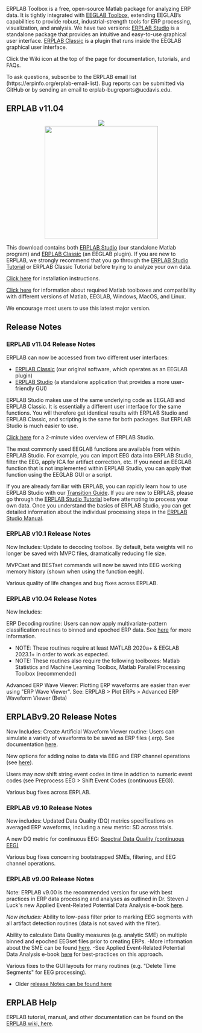 ERPLAB Toolbox is a free, open-source Matlab package for analyzing ERP data. It is tightly integrated with [EEGLAB Toolbox](http://sccn.ucsd.edu/eeglab/), extending EEGLAB’s capabilities to provide robust, industrial-strength tools for ERP processing, visualization, and analysis. We have two versions: [ERPLAB Studio](https://github.com/ucdavis/erplab/wiki/ERPLAB-Studio-Manual) is a standalone package that provides an intuitive and easy-to-use graphical user interface. [ERPLAB Classic](https://github.com/ucdavis/erplab/wiki/Manual) is a plugin that runs inside the EEGLAB graphical user interface.
</p>
Click the Wiki icon at the top of the page for documentation, tutorials, and FAQs.
</p>
To ask questions, subscribe to the ERPLAB email list (https://erpinfo.org/erplab-email-list). Bug reports can be submitted via GitHub or by sending an email to erplab-bugreports@ucdavis.edu.

## ERPLAB v11.04

<p align="center" >
  <a href="https://github.com/ucdavis/erplab/releases/download/11.0/erplab11.04.zip"><img src="https://github.com/ucdavis/erplab/blob/master/images/erplab-and-studio-logo.png">
<br/>

  <img src="https://cloud.githubusercontent.com/assets/5808953/8663301/1ff9a26a-297e-11e5-9e15-a7085569058f.png" width=300px >
 </a>
</p>


This download contains both [ERPLAB Studio](https://github.com/ucdavis/erplab/wiki/ERPLAB-Studio-Manual) (our standalone Matlab program) and [ERPLAB Classic](https://github.com/ucdavis/erplab/wiki/Manual) (an EEGLAB plugin). If you are new to ERPLAB, we strongly recommend that you go through the [ERPLAB Studio Tutorial](https://github.com/ucdavis/erplab/wiki/ERPLAB-Studio-Tutorial) or ERPLAB Classic Tutorial before trying to analyze your own data.

[Click here](https://github.com/ucdavis/erplab/wiki/installation) for installation instructions.

[Click here](https://github.com/ucdavis/erplab/wiki/Compatability-and-Required-Toolboxes) for information about required Matlab toolboxes and compatibility with different versions of Matlab, EEGLAB, Windows, MacOS, and Linux.

We encourage most users to use this latest major version.

## Release Notes

### ERPLAB v11.04 Release Notes

ERPLAB can now be accessed from two different user interfaces: 
- [ERPLAB Classic](https://github.com/ucdavis/erplab/wiki/Manual) (our original software, which operates as an EEGLAB plugin)
- [ERPLAB Studio](https://github.com/ucdavis/erplab/wiki/ERPLAB-Studio-Manual) (a standalone application that provides a more user-friendly GUI)

ERPLAB Studio makes use of the same underlying code as EEGLAB and ERPLAB Classic. It is essentially a different user interface for the same functions. You will therefore get identical results with ERPLAB Studio and ERPLAB Classic, and scripting is the same for both packages. But ERPLAB Studio is much easier to use.

[Click here](https://www.youtube.com/watch?v=lIaKVQ9DD6E) for a 2-minute video overview of ERPLAB Studio. 

The most commonly used EEGLAB functions are available from within ERPLAB Studio. For example, you can import EEG data into ERPLAB Studio, filter the EEG, apply ICA for artifact correction, etc. If you need an EEGLAB function that is not implemented within ERPLAB Studio, you can apply that function using the EEGLAB GUI or a script.

If you are already familiar with ERPLAB, you can rapidly learn how to use ERPLAB Studio with our [Transition Guide](). If you are new to ERPLAB, please go through the [ERPLAB Studio Tutorial](https://github.com/ucdavis/erplab/wiki/ERPLAB-Studio-Tutorial) before attempting to process your own data. Once you understand the basics of ERPLAB Studio, you can get detailed information about the individual processing steps in the [ERPLAB Studio Manual](https://github.com/ucdavis/erplab/wiki/ERPLAB-Studio-Manual).


### ERPLAB v10.1 Release Notes
Now Includes:
Update to decoding toolbox. By default, beta weights will no longer be saved with MVPC files, dramatically reducing file size. 

MVPCset and BESTset commands will now be saved into EEG working memory history (shown when using the function eegh).

Various quality of life changes and bug fixes across ERPLAB.


### ERPLAB v10.04 Release Notes
Now Includes:

ERP Decoding routine: Users can now apply multivariate-pattern classification routines to binned and epoched ERP data. See [here](https://github.com/ucdavis/erplab/wiki/Decoding-Tutorial) for more information. 
- NOTE: These routines require at least MATLAB 2020a+ & EEGLAB 2023.1+ in order to work as expected.
- NOTE: These routines also require the following toolboxes: Matlab Statistics and Machine Learning Toolbox, Matlab Parallel Processing Toolbox (recommended)

Advanced ERP Wave Viewer: Plotting ERP waveforms are easier than ever using "ERP Wave Viewer". See:  ERPLAB > Plot ERPs > Advanced ERP Waveform Viewer (Beta) 


## ERPLABv9.20 Release Notes
Now Includes:
Create Artificial Waveform Viewer routine: Users can simulate a variety of waveforms to be saved as ERP files (.erp). See documentation [here](https://github.com/lucklab/erplab/wiki/Create-an-Artificial-ERP-Waveform). 

New options for adding noise to data via EEG and ERP channel operations (see [here](https://github.com/lucklab/erplab/wiki/EEG-and-ERP-Channel-Operations#example-of-adding-simulated-noise)). 

Users may now shift string event codes in time in addtion to numeric event codes (see Preprocess EEG > Shift Event Codes (continuous EEG)). 

Various bug fixes across ERPLAB.


### ERPLAB v9.10 Release Notes
Now includes: 
Updated Data Quality (DQ) metrics specifications on averaged ERP waveforms, including a new metric: SD across trials. 

A new DQ metric for continuous EEG: [Spectral Data Quality (continuous EEG)](https://github.com/lucklab/erplab/wiki/Spectral-Data-Quality-(continuous-eeg))

Various bug fixes concerning bootstrapped SMEs, filtering, and EEG channel operations. 

### ERPLAB v9.00 Release Notes
Note: ERPLAB v9.00 is the recommended version for use with best practices in ERP data processing and analyses as outlined in Dr. Steven J Luck's new Applied Event-Related Potential Data Analysis e-book [here](https://socialsci.libretexts.org/Bookshelves/Psychology/Book%3A_Applied_Event-Related_Potential_Data_Analysis_(Luck)).

_Now includes:_
Ability to low-pass filter prior to marking EEG segments with all artifact detection routines (data is not saved with the filter).

Ability to calculate Data Quality measures (e.g. analytic SME) on multiple binned and epoched EEGset files prior to creating ERPs. 
-More information about the SME can be found [here](https://github.com/lucklab/erplab/wiki/ERPLAB-Data-Quality-Metrics).
-See Applied Event-Related Potential Data Analysis e-book [here](https://socialsci.libretexts.org/Bookshelves/Psychology/Book%3A_Applied_Event-Related_Potential_Data_Analysis_(Luck)) for best-practices on this approach. 

Various fixes to the GUI layouts for many routines (e.g. "Delete Time Segments" for EEG processing). 

- Older [release Notes can be found here](https://github.com/lucklab/erplab/wiki/Release-Notes)


## ERPLAB Help

ERPLAB tutorial, manual, and other documentation can be found on the [ERPLAB wiki, here](https://github.com/lucklab/erplab/wiki).

